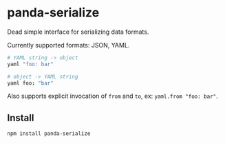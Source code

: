 # panda-serialize

Dead simple interface for serializing data formats.

Currently supported formats: JSON, YAML.

```coffee
# YAML string -> object
yaml "foo: bar"

# object -> YAML string
yaml foo: "bar"
```

Also supports explicit invocation of `from` and `to`,
ex: `yaml.from "foo: bar"`.

## Install

```
npm install panda-serialize
```
